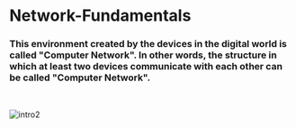 # Network-Fundamentals


<h3>This environment created by the devices in the digital world is called "Computer Network". In other words, the structure in which at least two devices communicate with each other can be called "Computer Network".</h3>

<br/>

![intro2](https://github.com/Hasul79/Network-Fundamentals/assets/95657084/67e8d474-8fee-45fc-9605-640908cb94ac)
